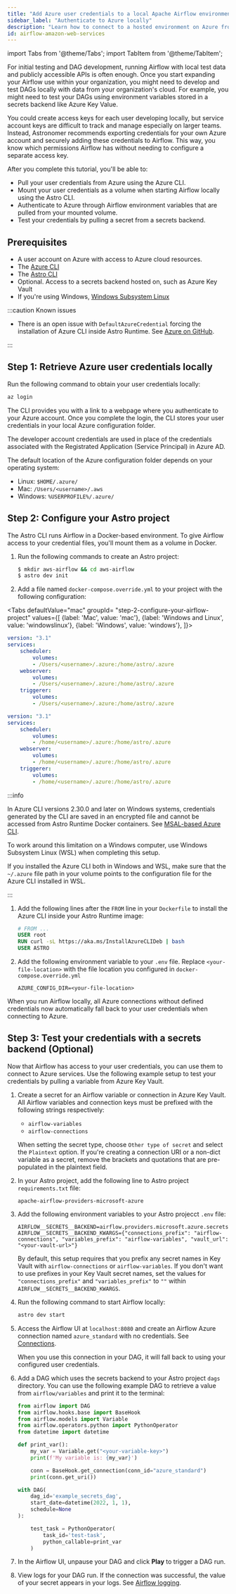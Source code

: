 ```yaml
---
title: "Add Azure user credentials to a local Apache Airflow environment"
sidebar_label: "Authenticate to Azure locally"
description: "Learn how to connect to a hosted environment on Azure from Apache Airflow with user credentials. Use Azure credentials to access secrets backends and more from a locally running Airflow environment."
id: airflow-amazon-web-services
---
```


import Tabs from '@theme/Tabs';
import TabItem from '@theme/TabItem';

For initial testing and DAG development, running Airflow with local test data and publicly accessible APIs is often enough. Once you start expanding your Airflow use within your organization, you might need to develop and test DAGs locally with data from your organization's cloud. For example, you might need to test your DAGs using environment variables stored in a secrets backend like Azure Key Value.

You could create access keys for each user developing locally, but service account keys are difficult to track and manage especially on larger teams. Instead, Astronomer recommends exporting credentials for your own Azure account and securely adding these credentials to Airflow. This way, you know which permissions Airflow has without needing to configure a separate access key. 

After you complete this tutorial, you'll be able to: 

- Pull your user credentials from Azure using the Azure CLI.
- Mount your user credentials as a volume when starting Airflow locally using the Astro CLI.
- Authenticate to Azure through Airflow environment variables that are pulled from your mounted volume.
- Test your credentials by pulling a secret from a secrets backend.

## Prerequisites

- A user account on Azure with access to Azure cloud resources.
- The [Azure CLI](https://learn.microsoft.com/en-us/cli/azure/install-azure-cli)
- The [Astro CLI](https://docs.astronomer.io/astro/cli/overview)
- Optional. Access to a secrets backend hosted on, such as Azure Key Vault
- If you're using Windows, [Windows Subsystem Linux](https://learn.microsoft.com/en-us/windows/wsl/install)

:::caution Known issues 

- There is an open issue with `DefaultAzureCredential` forcing the installation of Azure CLI inside Astro Runtime. See [Azure on GitHub](https://github.com/Azure/azure-sdk-for-net/issues/19167#issuecomment-1127081646).

:::

## Step 1:  Retrieve Azure user credentials locally
    
Run the following command to obtain your user credentials locally:
      
```sh
az login
```

The CLI provides you with a link to a webpage where you authenticate to your Azure account. Once you complete the login, the CLI stores your user credentials in your local Azure configuration folder.

The developer account credentials are used in place of the credentials associated with the Registrated Application (Service Principal) in Azure AD.
    
The default location of the Azure configuration folder depends on your operating system:

- Linux: `$HOME/.azure/`
- Mac: `/Users/<username>/.aws`
- Windows: `%USERPROFILE%/.azure/`

## Step 2: Configure your Astro project

The Astro CLI runs Airflow in a Docker-based environment. To give Airflow access to your credential files, you'll mount them as a volume in Docker.

1. Run the following commands to create an Astro project:

    ```sh
    $ mkdir aws-airflow && cd aws-airflow
    $ astro dev init
    ```

2. Add a file named `docker-compose.override.yml` to your project with the following configuration: 


<Tabs
    defaultValue="mac"
    groupId= "step-2-configure-your-airflow-project"
    values={[
        {label: 'Mac', value: 'mac'},
        {label: 'Windows and Linux', value: 'windowslinux'},
        {label: 'Windows', value: 'windows'},
    ]}>
<TabItem value="mac">

```yaml
version: "3.1"
services:
    scheduler:
        volumes:
        - /Users/<username>/.azure:/home/astro/.azure
    webserver:
        volumes:
        - /Users/<username>/.azure:/home/astro/.azure
    triggerer:
        volumes:
        - /Users/<username>/.azure:/home/astro/.azure
```

</TabItem>
<TabItem value="windowslinux">

```yaml
version: "3.1"
services:
    scheduler:
        volumes:
        - /home/<username>/.azure:/home/astro/.azure
    webserver:
        volumes:
        - /home/<username>/.azure:/home/astro/.azure
    triggerer:
        volumes:
        - /home/<username>/.azure:/home/astro/.azure
```

:::info 

In Azure CLI versions 2.30.0 and later on Windows systems, credentials generated by the CLI are saved in an encrypted file and cannot be accessed from Astro Runtime Docker containers. See [MSAL-based Azure CLI](https://learn.microsoft.com/en-us/cli/azure/msal-based-azure-cli).
    
To work around this limitation on a Windows computer, use Windows Subsystem Linux (WSL) when completing this setup.
  
If you installed the Azure CLI both in Windows and WSL, make sure that the `~/.azure` file path in your volume points to the configuration file for the Azure CLI installed in WSL.

:::

</TabItem>
</Tabs>    

1. Add the following lines after the `FROM` line in your `Dockerfile` to install the Azure CLI inside your Astro Runtime image:

    ```dockerfile
    # FROM ...
    USER root
    RUN curl -sL https://aka.ms/InstallAzureCLIDeb | bash
    USER ASTRO
    ```

2. Add the following environment variable to your `.env` file. Replace `<your-file-location>` with the file location you configured in `docker-compose.override.yml`
   
    ```
    AZURE_CONFIG_DIR=<your-file-location>
    ```

When you run Airflow locally, all Azure connections without defined credentials now automatically fall back to your user credentials when connecting to Azure.

## Step 3: Test your credentials with a secrets backend (Optional)

Now that Airflow has access to your user credentials, you can use them to connect to Azure services. Use the following example setup to test your credentials by pulling a variable from Azure Key Vault. 

1. Create a secret for an Airflow variable or connection in Azure Key Vault. All Airflow variables and connection keys must be prefixed with the following strings respectively:

    - `airflow-variables`
    - `airflow-connections`

    When setting the secret type, choose `Other type of secret` and select the `Plaintext` option. If you're creating a connection URI or a non-dict variable as a secret, remove the brackets and quotations that are pre-populated in the plaintext field.

2. In your Astro project, add the following line to Astro project `requirements.txt` file:

    ```text
    apache-airflow-providers-microsoft-azure
    ```

3. Add the following environment variables to your Astro projecct `.env` file: 
  
    ```text
    AIRFLOW__SECRETS__BACKEND=airflow.providers.microsoft.azure.secrets.azure_key_vault.AzureKeyVaultBackend
    AIRFLOW__SECRETS__BACKEND_KWARGS={"connections_prefix": "airflow-connections", "variables_prefix": "airflow-variables", "vault_url": "<your-vault-url>"}
    ```

    By default, this setup requires that you prefix any secret names in Key Vault with `airflow-connections` or `airflow-variables`. If you don't want to use prefixes in your Key Vault secret names, set the values for `"connections_prefix"` and `"variables_prefix"` to `""` within `AIRFLOW__SECRETS__BACKEND_KWARGS`.

4. Run the following command to start Airflow locally:

    ```sh
    astro dev start
    ```

5. Access the Airflow UI at `localhost:8080` and create an Airflow Azure connection named `azure_standard` with no credentials. See [Connections](connections.md).

   When you use this connection in your DAG, it will fall back to using your configured user credentials. 

6. Add a DAG  which uses the secrets backend to your Astro project `dags` directory. You can use the following example DAG to retrieve a value from `airflow/variables` and print it to the terminal:

    ```python
    from airflow import DAG
    from airflow.hooks.base import BaseHook
    from airflow.models import Variable
    from airflow.operators.python import PythonOperator
    from datetime import datetime
    
    def print_var():
        my_var = Variable.get("<your-variable-key>")
        print(f'My variable is: {my_var}')
    
        conn = BaseHook.get_connection(conn_id="azure_standard")
        print(conn.get_uri())
    
    with DAG(
        dag_id='example_secrets_dag',
        start_date=datetime(2022, 1, 1),
        schedule=None
    ):
    
        test_task = PythonOperator(
            task_id='test-task',
            python_callable=print_var
        )
    ```

7. In the Airflow UI, unpause your DAG and click **Play** to trigger a DAG run. 
8. View logs for your DAG run. If the connection was successful, the value of your secret appears in your logs. See [Airflow logging](https://docs.astronomer.io/learn/logging).